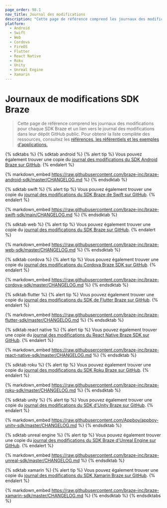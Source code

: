 ```yaml
---
page_order: 98.1
nav_title: Journal des modifications
description: "Cette page de référence comprend les journaux des modifications pour chaque SDK Braze et un lien vers le journal des modifications dans leur dépôt GitHub public."
platform: 
  - Android
  - Swift
  - Web
  - Cordova
  - FireOS
  - Flutter
  - React Native
  - Roku
  - Unity
  - Unreal Engine
  - Xamarin
---
```


# Journaux de modifications SDK Braze

> Cette page de référence comprend les journaux des modifications pour chaque SDK Braze et un lien vers le journal des modifications dans leur dépôt GitHub public. Pour obtenir la liste complète des ressources, consultez les [références, les référentiels et les exemples d'applications.]({{site.baseurl}}/developer_guide/references/)

{% sdktabs %}
{% sdktab android %}
{% alert tip %}
Vous pouvez également trouver une copie du [journal des modifications du SDK Android Braze sur GitHub](https://github.com/braze-inc/braze-android-sdk/blob/master/CHANGELOG.md).
{% endalert %}

{% markdown_embed https://raw.githubusercontent.com/braze-inc/braze-android-sdk/master/CHANGELOG.md %}
{% endsdktab %}

{% sdktab swift %}
{% alert tip %}
Vous pouvez également trouver une copie du [journal des modifications du SDK Braze de Swift sur GitHub](https://github.com/braze-inc/braze-swift-sdk/blob/master/CHANGELOG.md).
{% endalert %}

{% markdown_embed https://raw.githubusercontent.com/braze-inc/braze-swift-sdk/main/CHANGELOG.md %}
{% endsdktab %}

{% sdktab web %}
{% alert tip %}
Vous pouvez également trouver une copie du [journal des modifications du SDK Braze sur GitHub](https://github.com/braze-inc/braze-web-sdk/blob/master/CHANGELOG.md).
{% endalert %}

{% markdown_embed https://raw.githubusercontent.com/braze-inc/braze-web-sdk/master/CHANGELOG.md %}
{% endsdktab %}

{% sdktab cordova %}
{% alert tip %}
Vous pouvez également trouver une copie du [journal des modifications du Cordova Braze SDK sur GitHub](https://github.com/braze-inc/braze-cordova-sdk/blob/master/CHANGELOG.md).
{% endalert %}

{% markdown_embed https://raw.githubusercontent.com/braze-inc/braze-cordova-sdk/master/CHANGELOG.md %}
{% endsdktab %}

{% sdktab flutter %}
{% alert tip %}
Vous pouvez également trouver une copie du [journal des modifications du SDK de Flutter Braze sur GitHub](https://github.com/braze-inc/braze-flutter-sdk/blob/master/CHANGELOG.md).
{% endalert %}

{% markdown_embed https://raw.githubusercontent.com/braze-inc/braze-flutter-sdk/master/CHANGELOG.md %}
{% endsdktab %}

{% sdktab react native %}
{% alert tip %}
Vous pouvez également trouver une copie du [journal des modifications du React Native Braze SDK sur GitHub](https://github.com/braze-inc/braze-react-native-sdk/blob/master/CHANGELOG.md).
{% endalert %}

{% markdown_embed https://raw.githubusercontent.com/braze-inc/braze-react-native-sdk/master/CHANGELOG.md %}
{% endsdktab %}

{% sdktab roku %}
{% alert tip %}
Vous pouvez également trouver une copie du [journal des modifications du SDK Roku Braze sur GitHub](https://github.com/braze-inc/braze-roku-sdk/blob/master/CHANGELOG.md).
{% endalert %}

{% markdown_embed https://raw.githubusercontent.com/braze-inc/braze-roku-sdk/master/CHANGELOG.md %}
{% endsdktab %}

{% sdktab unity %}
{% alert tip %}
Vous pouvez également trouver une copie du [journal des modifications du SDK d'Unity Braze sur GitHub](https://github.com/braze-inc/braze-unity-sdk/blob/master/CHANGELOG.md).
{% endalert %}

{% markdown_embed https://raw.githubusercontent.com/Appboy/appboy-unity-sdk/master/CHANGELOG.md %}
{% endsdktab %}

{% sdktab unreal engine %}
{% alert tip %}
Vous pouvez également trouver une copie du [journal des modifications du SDK Braze d'Unreal Engine sur GitHub](https://github.com/braze-inc/braze-unreal-sdk/blob/master/CHANGELOG.md).
{% endalert %}

{% markdown_embed https://raw.githubusercontent.com/braze-inc/braze-unreal-sdk/master/CHANGELOG.md %}
{% endsdktab %}

{% sdktab xamarin %}
{% alert tip %}
Vous pouvez également trouver une copie du [journal des modifications du SDK Xamarin Braze sur GitHub](https://github.com/braze-inc/braze-xamarin-sdk/blob/master/CHANGELOG.md).
{% endalert %}

{% markdown_embed https://raw.githubusercontent.com/braze-inc/braze-xamarin-sdk/master/CHANGELOG.md %}
{% endsdktab %}
{% endsdktabs %}
